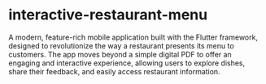 # interactive-restaurant-menu
A modern, feature-rich mobile application built with the Flutter framework, designed to revolutionize the way a restaurant presents its menu to customers. The app moves beyond a simple digital PDF to offer an engaging and interactive experience, allowing users to explore dishes, share their feedback, and easily access restaurant information.
